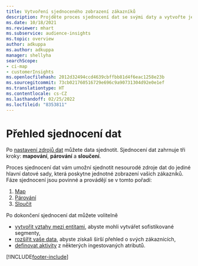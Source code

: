 ```yaml
---
title: Vytvoření sjednoceného zobrazení zákazníků
description: Projděte proces sjednocení dat se svými daty a vytvořte jedinou hlavní datovou sadu zákaznických profilů.
ms.date: 10/18/2021
ms.reviewer: mhart
ms.subservice: audience-insights
ms.topic: overview
author: adkuppa
ms.author: adkuppa
manager: shellyha
searchScope:
- ci-map
- customerInsights
ms.openlocfilehash: 2012d32494ccd4639cbffbb81d4f6eac1258e23b
ms.sourcegitcommit: 73cb021760516729e696c9a90731304d92e0e1ef
ms.translationtype: HT
ms.contentlocale: cs-CZ
ms.lasthandoff: 02/25/2022
ms.locfileid: "8353811"
---
```

# <a name="data-unification-overview"></a>Přehled sjednocení dat

Po [nastavení zdrojů dat](data-sources.md) můžete data sjednotit. Sjednocení dat zahrnuje tři kroky: **mapování**, **párování** a **sloučení**.

Proces sjednocení dat vám umožní sjednotit nesourodé zdroje dat do jediné hlavní datové sady, která poskytne jednotné zobrazení vašich zákazníků. Fáze sjednocení jsou povinné a provádějí se v tomto pořadí:

1. [Map](map-entities.md)
2. [Párování](match-entities.md)
3. [Sloučit](merge-entities.md)

Po dokončení sjednocení dat můžete volitelně

- [vytvořit vztahy mezi entitami](relationships.md), abyste mohli vytvářet sofistikované segmenty,
- [rozšířit vaše data](enrichment-hub.md), abyste získali širší přehled o svých zákaznících,
- [definovat aktivity](activities.md) z některých ingestovaných atributů.


[!INCLUDE[footer-include](../includes/footer-banner.md)]